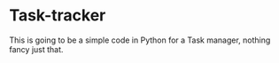# Task-tracker
This is going to be a simple code in Python for a Task manager, nothing fancy just that.
